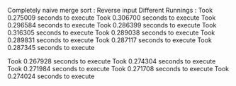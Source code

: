 Completely naive merge sort : Reverse input
Different Runnings : 
Took 0.275009 seconds to execute 
Took 0.306700 seconds to execute 
Took 0.296584 seconds to execute 
Took 0.286399 seconds to execute 
Took 0.316305 seconds to execute 
Took 0.289038 seconds to execute 
Took 0.289831 seconds to execute 
Took 0.287117 seconds to execute 
Took 0.287345 seconds to execute 

Took 0.267928 seconds to execute 
Took 0.274304 seconds to execute 
Took 0.271984 seconds to execute 
Took 0.271708 seconds to execute 
Took 0.274024 seconds to execute 
